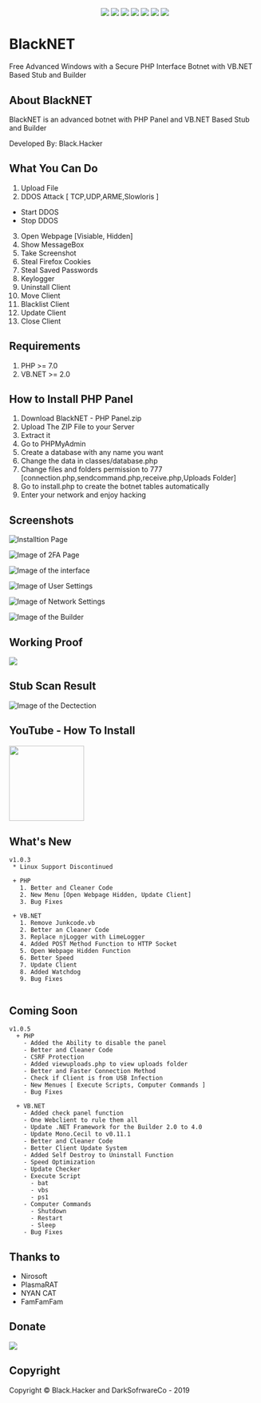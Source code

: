 <p align="center">
 <img src="https://a.top4top.net/p_1104t3ole1.png" alt="" />
</p>

<p align="center">
 <a href="#"><img align="center" src="https://img.shields.io/github/repo-size/BlackHacker511/BlackNET" /></a>
 <a href="#"><img align="center" src="https://img.shields.io/github/issues-closed/BlackHacker511/BlackNET" /></a>
 <a href="#"><img align="center" src="https://img.shields.io/github/languages/top/BlackHacker511/BlackNET" /></a>
 <a href="#"><img align="center" src="https://img.shields.io/github/license/BlackHacker511/BlackNET" /></a>
 <a href="#"><img align="center" src="https://img.shields.io/github/v/release/BlackHacker511/BlackNET" /></a>
 <a href="#"><img align="center" src="https://img.shields.io/github/commits-since/BlackHacker511/BlackNET/v1.0.3.1" /></a>
 <a href="#"><img align="center" src="https://img.shields.io/github/stars/BlackHacker511/BlackNET?style=social" /></a>
</p>

# BlackNET
Free Advanced Windows with a Secure PHP Interface Botnet with VB.NET Based Stub and Builder

## About BlackNET
BlackNET is an advanced botnet with PHP Panel and VB.NET Based Stub and Builder

Developed By: Black.Hacker

## What You Can Do
 1. Upload File
 2. DDOS Attack [ TCP,UDP,ARME,Slowloris ]
   - Start DDOS
   - Stop DDOS
 3. Open Webpage [Visiable, Hidden]
 4. Show MessageBox
 5. Take Screenshot
 6. Steal Firefox Cookies
 7. Steal Saved Passwords
 8. Keylogger
 9. Uninstall Client
 10. Move Client
 11. Blacklist Client
 12. Update Client
 13. Close Client
 
## Requirements
1. PHP >= 7.0
2. VB.NET >= 2.0

## How to Install PHP Panel
1. Download BlackNET - PHP Panel.zip
2. Upload The ZIP File to your Server
3. Extract it
4. Go to PHPMyAdmin
5. Create a database with any name you want
6. Change the data in classes/database.php
7. Change files and folders permission to 777 [connection.php,sendcommand.php,receive.php,Uploads Folder]
8. Go to install.php to create the botnet tables automatically
9. Enter your network and enjoy hacking

## Screenshots
![Installtion Page](https://i.imgur.com/RwNTwgs.png)

![Image of 2FA Page](https://i.imgur.com/v1zCoiv.png)

![Image of the interface](https://3.top4top.net/p_1429o4b871.png)

![Image of User Settings](https://3.top4top.net/p_1415ttdvo2.png)

![Image of Network Settings](https://4.top4top.net/p_1415i872p1.png)

![Image of the Builder](https://i.gyazo.com/c49594c1a490253d6adabcd1fbf7227f.png)

## Working Proof
![](https://6.top4top.net/p_1327v2kiv1.gif)

## Stub Scan Result

![Image of the Dectection](https://antiscan.me/images/result/T4VSTbvyoCYJ.png)

## YouTube - How To Install
<a href="https://youtu.be/GyPdu20rC1A"><img src="https://1.top4top.net/p_1423q6dks1.png" alt="" width="150" hieght="150"></a>

## What's New

```
v1.0.3
 * Linux Support Discontinued

 + PHP
   1. Better and Cleaner Code
   2. New Menu [Open Webpage Hidden, Update Client]
   3. Bug Fixes
  
 + VB.NET
   1. Remove Junkcode.vb
   2. Better an Cleaner Code
   3. Replace njLogger with LimeLogger
   4. Added POST Method Function to HTTP Socket
   5. Open Webpage Hidden Function
   6. Better Speed
   7. Update Client
   8. Added Watchdog
   9. Bug Fixes
  
```

## Coming Soon
```
v1.0.5
  + PHP
    - Added the Ability to disable the panel
    - Better and Cleaner Code
    - CSRF Protection
    - Added viewuploads.php to view uploads folder
    - Better and Faster Connection Method
    - Check if Client is from USB Infection
    - New Menues [ Execute Scripts, Computer Commands ]
    - Bug Fixes
    
  + VB.NET
    - Added check panel function
    - One Webclient to rule them all
    - Update .NET Framework for the Builder 2.0 to 4.0
    - Update Mono.Cecil to v0.11.1
    - Better and Cleaner Code
    - Better Client Update System
    - Added Self Destroy to Uninstall Function
    - Speed Optimization
    - Update Checker
    - Execute Script
      - bat
      - vbs
      - ps1
    - Computer Commands
      - Shutdown
      - Restart
      - Sleep
    - Bug Fixes
```

## Thanks to
- Nirosoft
- PlasmaRAT
- NYAN CAT
- FamFamFam

## Donate
<a target="_blank" href="https://www.paypal.com/cgi-bin/webscr?cmd=_donations&business=farisksa79%40gmail.com&item_name=BlackNET+Development&currency_code=USD&source=url"><img src="https://www.paypalobjects.com/en_US/i/btn/btn_donateCC_LG.gif" /></a>

## Copyright
Copyright © Black.Hacker and DarkSofrwareCo - 2019
